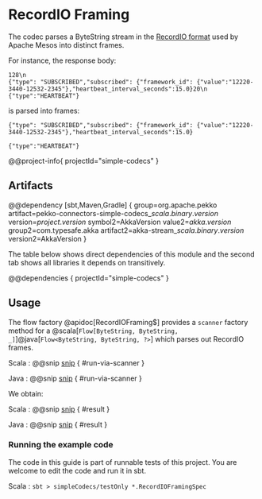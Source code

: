 # RecordIO Framing

The codec parses a ByteString stream in the
[RecordIO format](https://mesos.apache.org/documentation/latest/recordio/) used by Apache Mesos into distinct frames.

For instance, the response body:
```
128\n
{"type": "SUBSCRIBED","subscribed": {"framework_id": {"value":"12220-3440-12532-2345"},"heartbeat_interval_seconds":15.0}20\n
{"type":"HEARTBEAT"}
```
is parsed into frames:
```
{"type": "SUBSCRIBED","subscribed": {"framework_id": {"value":"12220-3440-12532-2345"},"heartbeat_interval_seconds":15.0}
```
```
{"type":"HEARTBEAT"}
```


@@project-info{ projectId="simple-codecs" }

## Artifacts

@@dependency [sbt,Maven,Gradle] {
  group=org.apache.pekko
  artifact=pekko-connectors-simple-codecs_$scala.binary.version$
  version=$project.version$
  symbol2=AkkaVersion
  value2=$akka.version$
  group2=com.typesafe.akka
  artifact2=akka-stream_$scala.binary.version$
  version2=AkkaVersion
}

The table below shows direct dependencies of this module and the second tab shows all libraries it depends on transitively.

@@dependencies { projectId="simple-codecs" }


## Usage

The flow factory @apidoc[RecordIOFraming$] provides a `scanner`
factory method for a @scala[`Flow[ByteString, ByteString, _]`]@java[`Flow<ByteString, ByteString, ?>`] which parses out RecordIO frames.

Scala
: @@snip [snip](/simple-codecs/src/test/scala/docs/scaladsl/RecordIOFramingSpec.scala) { #run-via-scanner }

Java
: @@snip [snip](/simple-codecs/src/test/java/docs/javadsl/RecordIOFramingTest.java) { #run-via-scanner }

We obtain:

Scala
: @@snip [snip](/simple-codecs/src/test/scala/docs/scaladsl/RecordIOFramingSpec.scala) { #result }

Java
: @@snip [snip](/simple-codecs/src/test/java/docs/javadsl/RecordIOFramingTest.java) { #result }


### Running the example code

The code in this guide is part of runnable tests of this project. You are welcome to edit the code and run it in sbt.

Scala
:   ```
    sbt
    > simpleCodecs/testOnly *.RecordIOFramingSpec
    ```
